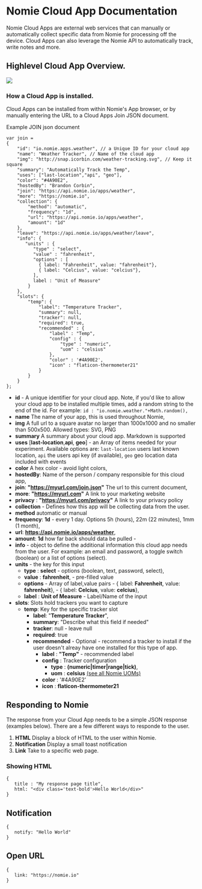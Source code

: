 # Nomie Cloud App Documentation

Nomie Cloud Apps are external web services that can manually or automatically
collect specific data from Nomie for processing off the device. Cloud Apps can also
leverage the Nomie API to automatically track, write notes and more.

## Highlevel Cloud App Overview.

![](http://snap.icorbin.com/add-3rd-party-nomie-cloud-app.png)

### How a Cloud App is installed.

Cloud Apps can be installed from within Nomie's App browser, or by manually entering the URL to a Cloud Apps Join JSON document.

Example JOIN json document

```
var join =
{
	"id": "io.nomie.apps.weather", // a Unique ID for your cloud app
	"name": "Weather Tracker", // Name of the cloud app
	"img": "http://snap.icorbin.com/weather-tracking.svg", // Keep it square
	"summary": "Automatically Track the Temp",
	"uses": ["last-location","api", "geo"],
	"color": "#4A90E2",
	"hostedBy": "Brandon Corbin",
	"join": "https://api.nomie.io/apps/weather",
	"more": "https://nomie.io",
	"collection": {
		"method": "automatic",
		"frequency": "1d",
		"url": "https://api.nomie.io/apps/weather",
		"amount": "1d"
	},
	"leave": "https://api.nomie.io/apps/weather/leave",
	"info": {
	   "units" : {
          "type" : "select",
          "value" : "fahrenheit",
          "options" : [
            { label: "Fahrenheit", value: "fahrenheit"},
            { label: "Celcius", value: "celcius"},
          ],
          label : "Unit of Measure"
        }
	},
	"slots": {
		"temp": {
			"label": "Temperature Tracker",
			"summary": null,
			"tracker": null,
			"required": true,
			"recommended" : {
			    "label" : "Temp",
			    "config" : {
			        "type" : "numeric",
			        "uom" : "celsius"
			    },
			    "color" : '#4A90E2',
			    "icon" : "flaticon-thermometer21"
			}
		}
	}
};
```

- **id** - A unique identifier for your cloud app. Note, if you'd like to allow your cloud app to be installed multiple times, add a random string to the end of the id. For example: ``id : "io.nomie.weather."+Math.random(),``
- **name** The name of your app, this is used throughout Nomie,
- **img** A full url to a square avatar no larger than 1000x1000 and no smaller than 500x500. Allowed types: SVG, PNG
- **summary** A summary about your cloud app. Markdown is supported
-	 **uses** [**last-location**,**api**, **geo**] - an Array of items needed for your experiment. Available options are: ``last-location`` users last known location, ``api`` the users api key (if available), `geo` geo location data included with events
-	**color** A hex color - avoid light colors,
-	**hostedBy**: Name of the person / company responsible for this cloud app,
-	**join**: **"https://myurl.com/join.json"** The url to this current document,
-	**more**: **"https://myurl.com"** A link to your marketing website
- **privacy** : **"https://myurl.com/privacy"** A link to your privacy policy
- **collection** - Defines how this app will be collecting data from the user. 
 -	**method**  automatic or manual
 -	**frequency**: **1d** - every 1 day. Options 5h (hours), 22m (22 minutes), 1mm (1 month),
 -	**url**: **https://api.nomie.io/apps/weather**,
 -	**amount**: **1d** how far back should data be pulled -
- **info** - object to define the additional information this cloud app needs from the user. For example: an email and password, a toggle switch (boolean) or a list of options (select).
 -	**units**  - the key for this input
	 -	**type** : **select** - options (boolean, text, password, select),
	 -	**value** : **fahrenheit**, - pre-filled value
	 -	**options** - Array of label,value pairs
	 		-	{ label: **Fahrenheit**, value: **fahrenheit**},
	 		-	{ label: **Celcius**, value: **celcius**},
	 -	**label** : **Unit of Measure** - Label/Name of the input
- **slots**: Slots hold trackers you want to capture
	- **temp**: Key for the specific tracker slot
		- **label**: "**Temperature Tracker**",
		- **summary**: "Describe what this field if needed"
		- **tracker**: null - leave null
		- **required**: true
		- **recommended** - Optional - recommend a tracker to install if the user doesn't alreay have one installed for this type of app.
			- **label** : **"Temp"** - recommended label
			- **config** : Tracker configuration
				- **type** : **(numeric|timer|range|tick)**,
				- **uom** : **celsius** [(see all Nomie UOMs)](https://github.com/happydata/nomie-uom)
			- **color** : '#4A90E2'
			- **icon** : **flaticon-thermometer21**

## Responding to Nomie

The response from your Cloud App needs to be a simple JSON response (examples below). There are a few different ways to responde to the user.

1. **HTML** Display a block of HTML to the user within Nomie.
2. **Notification** Display a small toast notification
3. **Link** Take to a specific web page.

### Showing HTML
```
{
   title : "My response page title",
   html: "<div class='text-bold'>Hello World</div>"
}
```

## Notification
```
{
   notify: "Hello World"
}
```

## Open URL
```
{
   link: "https://nomie.io"
}
```

